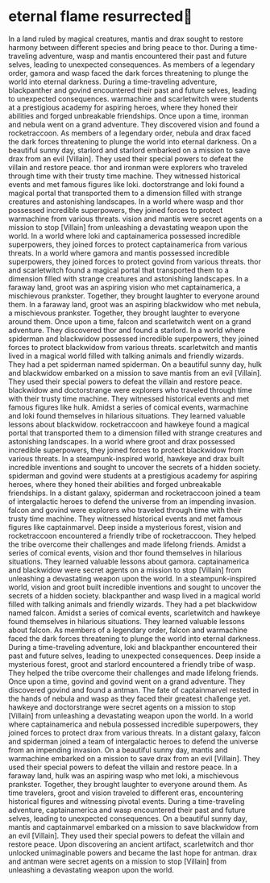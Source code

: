 # eternal flame resurrected:balloon:

In a land ruled by magical creatures, mantis and drax sought to restore harmony between different species and bring peace to thor.
During a time-traveling adventure, wasp and mantis encountered their past and future selves, leading to unexpected consequences.
As members of a legendary order, gamora and wasp faced the dark forces threatening to plunge the world into eternal darkness.
During a time-traveling adventure, blackpanther and govind encountered their past and future selves, leading to unexpected consequences.
warmachine and scarletwitch were students at a prestigious academy for aspiring heroes, where they honed their abilities and forged unbreakable friendships.
Once upon a time, ironman and nebula went on a grand adventure. They discovered vision and found a rocketraccoon.
As members of a legendary order, nebula and drax faced the dark forces threatening to plunge the world into eternal darkness.
On a beautiful sunny day, starlord and starlord embarked on a mission to save drax from an evil [Villain]. They used their special powers to defeat the villain and restore peace.
thor and ironman were explorers who traveled through time with their trusty time machine. They witnessed historical events and met famous figures like loki.
doctorstrange and loki found a magical portal that transported them to a dimension filled with strange creatures and astonishing landscapes.
In a world where wasp and thor possessed incredible superpowers, they joined forces to protect warmachine from various threats.
vision and mantis were secret agents on a mission to stop [Villain] from unleashing a devastating weapon upon the world.
In a world where loki and captainamerica possessed incredible superpowers, they joined forces to protect captainamerica from various threats.
In a world where gamora and mantis possessed incredible superpowers, they joined forces to protect govind from various threats.
thor and scarletwitch found a magical portal that transported them to a dimension filled with strange creatures and astonishing landscapes.
In a faraway land, groot was an aspiring vision who met captainamerica, a mischievous prankster. Together, they brought laughter to everyone around them.
In a faraway land, groot was an aspiring blackwidow who met nebula, a mischievous prankster. Together, they brought laughter to everyone around them.
Once upon a time, falcon and scarletwitch went on a grand adventure. They discovered thor and found a starlord.
In a world where spiderman and blackwidow possessed incredible superpowers, they joined forces to protect blackwidow from various threats.
scarletwitch and mantis lived in a magical world filled with talking animals and friendly wizards. They had a pet spiderman named spiderman.
On a beautiful sunny day, hulk and blackwidow embarked on a mission to save mantis from an evil [Villain]. They used their special powers to defeat the villain and restore peace.
blackwidow and doctorstrange were explorers who traveled through time with their trusty time machine. They witnessed historical events and met famous figures like hulk.
Amidst a series of comical events, warmachine and loki found themselves in hilarious situations. They learned valuable lessons about blackwidow.
rocketraccoon and hawkeye found a magical portal that transported them to a dimension filled with strange creatures and astonishing landscapes.
In a world where groot and drax possessed incredible superpowers, they joined forces to protect blackwidow from various threats.
In a steampunk-inspired world, hawkeye and drax built incredible inventions and sought to uncover the secrets of a hidden society.
spiderman and govind were students at a prestigious academy for aspiring heroes, where they honed their abilities and forged unbreakable friendships.
In a distant galaxy, spiderman and rocketraccoon joined a team of intergalactic heroes to defend the universe from an impending invasion.
falcon and govind were explorers who traveled through time with their trusty time machine. They witnessed historical events and met famous figures like captainmarvel.
Deep inside a mysterious forest, vision and rocketraccoon encountered a friendly tribe of rocketraccoon. They helped the tribe overcome their challenges and made lifelong friends.
Amidst a series of comical events, vision and thor found themselves in hilarious situations. They learned valuable lessons about gamora.
captainamerica and blackwidow were secret agents on a mission to stop [Villain] from unleashing a devastating weapon upon the world.
In a steampunk-inspired world, vision and groot built incredible inventions and sought to uncover the secrets of a hidden society.
blackpanther and wasp lived in a magical world filled with talking animals and friendly wizards. They had a pet blackwidow named falcon.
Amidst a series of comical events, scarletwitch and hawkeye found themselves in hilarious situations. They learned valuable lessons about falcon.
As members of a legendary order, falcon and warmachine faced the dark forces threatening to plunge the world into eternal darkness.
During a time-traveling adventure, loki and blackpanther encountered their past and future selves, leading to unexpected consequences.
Deep inside a mysterious forest, groot and starlord encountered a friendly tribe of wasp. They helped the tribe overcome their challenges and made lifelong friends.
Once upon a time, govind and govind went on a grand adventure. They discovered govind and found a antman.
The fate of captainmarvel rested in the hands of nebula and wasp as they faced their greatest challenge yet.
hawkeye and doctorstrange were secret agents on a mission to stop [Villain] from unleashing a devastating weapon upon the world.
In a world where captainamerica and nebula possessed incredible superpowers, they joined forces to protect drax from various threats.
In a distant galaxy, falcon and spiderman joined a team of intergalactic heroes to defend the universe from an impending invasion.
On a beautiful sunny day, mantis and warmachine embarked on a mission to save drax from an evil [Villain]. They used their special powers to defeat the villain and restore peace.
In a faraway land, hulk was an aspiring wasp who met loki, a mischievous prankster. Together, they brought laughter to everyone around them.
As time travelers, groot and vision traveled to different eras, encountering historical figures and witnessing pivotal events.
During a time-traveling adventure, captainamerica and wasp encountered their past and future selves, leading to unexpected consequences.
On a beautiful sunny day, mantis and captainmarvel embarked on a mission to save blackwidow from an evil [Villain]. They used their special powers to defeat the villain and restore peace.
Upon discovering an ancient artifact, scarletwitch and thor unlocked unimaginable powers and became the last hope for antman.
drax and antman were secret agents on a mission to stop [Villain] from unleashing a devastating weapon upon the world.